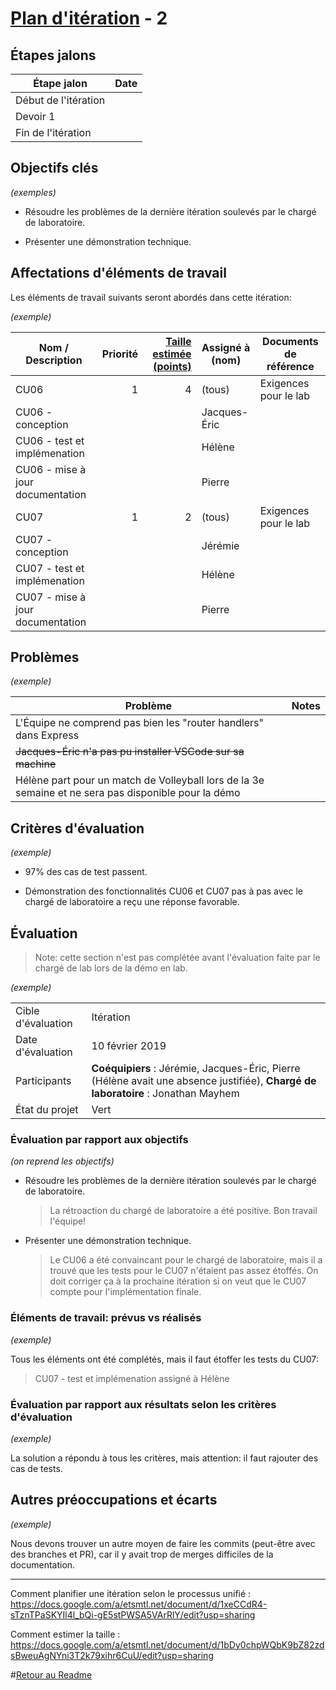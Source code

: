 # [Plan d'itération](#commentPlanifier "Comment planifier?") - 2

<!-- Note: Texte en commentaires est inclus pour donner des directives aux auteurs -->

## Étapes jalons

<!-- Dates clés montrant les délais, comme date de début et de fin; étapes
intermédiaires; points de synchronisation avec d'autres équipes;
démonstrations; et ainsi de suite pour l'itération. -->

| Étape jalon          | Date |
| -------------------- | ---: |
| Début de l'itération |      |
| Devoir 1             |      |
| Fin de l'itération   |      |

## Objectifs clés

<!-- Afficher les objectifs clés pour l'itération, généralement un à cinq.
En voici des exemples. -->

*(exemples)*

-   Résoudre les problèmes de la dernière itération soulevés par le
    chargé de laboratoire.

-   Présenter une démonstration technique.

## Affectations d'éléments de travail

<!-- Cette section fait référence aux éléments de travail à compléter dans
cette itération. -->

Les éléments de travail suivants seront abordés dans cette itération:

 *(exemple)*
 
| Nom / Description                | Priorité | [Taille estimée (points)](#commentEstimer "Comment estimer?") | Assigné à (nom) | Documents de référence |
| -------------------------------- | -------: | --------------------------: | --------------- | ---------------------- |
| CU06                             | 1        | 4                           | (tous)          | Exigences pour le lab  |
|   CU06 - conception                |          |                             | Jacques-Éric    |                        |
|   CU06 - test et implémenation     |          |                             | Hélène          |                        |
|   CU06 - mise à jour documentation |          |                             | Pierre          |                        |
| CU07                             | 1        | 2                           | (tous)          | Exigences pour le lab  |
| CU07 - conception                |          |                             | Jérémie         |                        |
| CU07 - test et implémenation     |          |                             | Hélène          |                        |
| CU07 - mise à jour documentation |          |                             | Pierre          |                        |

## Problèmes

<!-- Afficher tous les problèmes à résoudre lors de l'itération. Mettre à
jour le statut lorsque de nouvelles questions sont présentées au cours
des réunions -->
 *(exemple)*

| Problème                                                                                             | Notes |
| ---------------------------------------------------------------------------------------------------- | ----- |
| L'Équipe ne comprend pas bien les "router handlers" dans Express                                     |       |
| <del>Jacques-Éric n'a pas pu installer VSCode sur sa machine</del>                                   |       |
| Hélène part pour un match de Volleyball lors de la 3e semaine et ne sera pas disponible pour la démo |       |

## Critères d'évaluation

<!-- Une brève description de la façon d'évaluer si les objectifs de haut
niveau ont été atteints. En voici des exemples. -->
 *(exemple)*

- 97% des cas de test passent. 

- Démonstration des fonctionnalités CU06 et CU07 pas à pas avec le chargé de laboratoire a reçu une réponse favorable. 

## Évaluation

<!-- Utiliser cette section pour la saisie et la communication des
résultats et les actions des évaluations, qui sont généralement faites à
la fin de chaque itération. Si vous ne le faites pas, l'équipe ne peut
pas être en mesure d'améliorer la façon dont ils développent des
logiciels. -->
> Note: cette section n'est pas complétée avant l'évaluation faite par le chargé de lab lors de la démo en lab.

*(exemple)*

|                    |                                                                                                                            |
| ------------------ | -------------------------------------------------------------------------------------------------------------------------- |
| Cible d'évaluation | Itération <!-- *Cela pourrait être toute l'itération ou simplement un composant spécifique* -->                            |
| Date d'évaluation  |   10 février 2019 |
| Participants       | **Coéquipiers** : Jérémie, Jacques-Éric, Pierre (Hélène avait une absence justifiée), **Chargé de laboratoire** : Jonathan Mayhem |
| État du projet     | Vert <!-- *Rouge, Orange, ou Vert.* --> |

###  Évaluation par rapport aux objectifs

<!-- Documentez si vous avez abordé les objectifs précisés dans le plan
d'itération. -->
*(on reprend les objectifs)*

-   Résoudre les problèmes de la dernière itération soulevés par le
    chargé de laboratoire.
    > La rétroaction du chargé de laboratoire a été positive. Bon travail l'équipe!

-   Présenter une démonstration technique.
    > Le CU06 a été convaincant pour le chargé de laboratoire, mais il a trouvé que les tests pour le CU07 n'étaient pas assez étoffés. On doit corriger ça à la prochaine itération si on veut que le CU07 compte pour l'implémentation finale.

### Éléments de travail: prévus vs réalisés

<!-- Résumez si tous les éléments de travail prévus dans l'itération ont
été abordés, et des éléments de travail qui ont été reportés ou
ajoutés. -->
*(exemple)*

Tous les éléments ont été complétés, mais il faut étoffer les tests du CU07:

> CU07 - test et implémenation assigné à Hélène

### Évaluation par rapport aux résultats selon les critères d'évaluation 

<!-- Documentez si vous avez satisfait les critères d'évaluation précisés
dans le plan d'itération. Cela pourrait inclure des informations telles
que « Démo pour le département X a été bien accueilli, avec quelques
préoccupations soulevées autour de la convivialité », ou « 495 cas de
tests ont été automatisés avec un taux de réussite de 98%. 9 cas de test
ont été reportés parce que les éléments de travail correspondants ont
été reportés. » -->
*(exemple)*

La solution a répondu à tous les critères, mais attention: il faut rajouter des cas de tests.

## Autres préoccupations et écarts

<!-- Documentez d'autres domaines qui ont été évalués, tels que la
finance, ou type de programme, ainsi que la rétroaction des intervenants
qui n'a pas été saisie ailleurs. -->
*(exemple)*

Nous devons trouver un autre moyen de faire les commits (peut-être avec des branches et PR), car il y avait trop de merges difficiles de la documentation.

---

<a name="commentPlanifier">Comment planifier une itération selon le
    processus unifié :</a>
    <https://docs.google.com/a/etsmtl.net/document/d/1xeCCdR4-sTznTPaSKYIl4l_bQi-gE5stPWSA5VArRlY/edit?usp=sharing>

<a name="commentEstimer">Comment estimer la taille :</a>
    <https://docs.google.com/a/etsmtl.net/document/d/1bDy0chpWQbK9bZ82zdsBweuAgNYni3T2k79xihr6CuU/edit?usp=sharing>


#[Retour au Readme](../README.md)